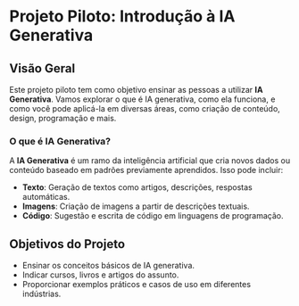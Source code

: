 # Projeto Piloto: Introdução à IA Generativa

## Visão Geral
Este projeto piloto tem como objetivo ensinar as pessoas a utilizar **IA Generativa**. Vamos explorar o que é IA generativa, como ela funciona, e como você pode aplicá-la em diversas áreas, como criação de conteúdo, design, programação e mais.

### O que é IA Generativa?
A **IA Generativa** é um ramo da inteligência artificial que cria novos dados ou conteúdo baseado em padrões previamente aprendidos. Isso pode incluir:
- **Texto**: Geração de textos como artigos, descrições, respostas automáticas.
- **Imagens**: Criação de imagens a partir de descrições textuais.
- **Código**: Sugestão e escrita de código em linguagens de programação.

## Objetivos do Projeto
- Ensinar os conceitos básicos de IA generativa.
- Indicar cursos, livros e artigos do assunto.
- Proporcionar exemplos práticos e casos de uso em diferentes indústrias.